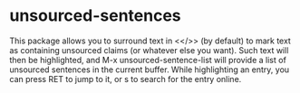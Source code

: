 # unsourced-sentences
This package allows you to surround text in <</>> (by default) to mark text as containing unsourced claims (or whatever else you want).
Such text will then be highlighted, and M-x unsourced-sentence-list will provide a list of unsourced sentences in the current buffer.
While highlighting an entry, you can press RET to jump to it, or s to search for the entry online.
